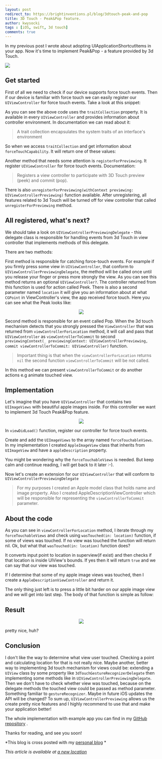 ```yaml
---
layout: post
redirect_to: https://brightinventions.pl/blog/3dtouch-peak-and-pop
title: 3D Touch - Peak&Pop feature.
author: kwysocki
tags : [iOS, swift, 3d touch]
comments: true
---
```


In my previous post I wrote about adopting UIApplicationShortcutItems in your app. Now it's time to implement Peak&Pop - a feature provided by 3d Touch.

![](https://raw.githubusercontent.com/k8mil/k8mil.github.io/master/assets/posts/3dTouch/pexels-photo-59672.jpeg)

## Get started

First of all we need to check if our device supports force touch events. Then if our device is familiar with force touch we can easily register our `UIViewController` for force touch events. Take a look at this snippet:

<script src="https://gist.github.com/k8mil/a08f80ddcc3f064a881650cc2dafc1eb.js"></script>

As you can see the above code uses the `traitCollection` property. It is available in every `UIViewController` and provides information about controller environment. In documentation we can read about it:

>A trait collection encapsulates the system traits of an interface's environment

So when we access `traitCollection` and get information about `forceTouchCapability`. It will return one of these values:

<script src="https://gist.github.com/k8mil/6f1cc95592658e495ef6a39b5e6df153.js"></script>

Another method that needs some attention is `registerForPreviewing`. It register `UIViewController` for force touch events. Documentation:

> Registers a view controller to participate with 3D Touch preview (peek) and commit (pop).

There is also `unregisterForPreviewing(withContext previewing: UIViewControllerPreviewing)` function available. After unregistering, all features related to 3d Touch will be turned off for view controller that called `unregisterForPreviewing` method.

## All registered, what's next?

We should take a look on `UIViewControllerPreviewingDelegate` - this delegate class is responsible for handling events from 3d Touch in view controller that implements methods of this delegate.

There are two methods:

<script src="https://gist.github.com/k8mil/aff420c55492b809990e170dedddaade.js"></script>

First method is responsible for catching force-touch events. For example if you firmly press some view in `UIViewController`, that conform to `UIViewControllerPreviewingDelegate`, the method will be called once until you release your finger or press more strongly the view. As you can see this method returns an optional `UIViewController?`. The controller returned from this function is used for action called Peek. There is also a second parameter named `location` it will give you an information about at what `CGPoint` in ViewController's view, the app received force touch. Here you can see what the Peak looks like:

<p align="center">
  <img src="https://raw.githubusercontent.com/k8mil/k8mil.github.io/master/assets/posts/3dTouch/peak.gif"/>
</p>

Second method is responsible for an event called Pop. When the 3d touch mechanism detects that you strongly pressed the `ViewController` that was returned from `viewControllerForLocation` method, it will call and pass that `UIViewController` as `viewControllerToCommit` to second
`previewingContext(_ previewingContext: UIViewControllerPreviewing, commit viewControllerToCommit: UIViewController)` function.

> Important thing is that when the `viewControllerForLocation` returns `nil` the second function `viewControllerToCommit` will be not called.

In this method we can present `viewControllerToCommit` or do another actions e.g animate touched view.

## Implementation

Let's imagine that you have `UIViewController` that contains two `UIImageViews` with beautiful apple images inside.
For this controller we want to implement 3d Touch Peak&Pop feature.

<p align="center">
  <img src="https://raw.githubusercontent.com/k8mil/k8mil.github.io/master/assets/posts/3dTouch/view_controller.png"/>
</p>

In `viewDidLoad()` function, register our controller for force touch events.

<script src="https://gist.github.com/k8mil/ab027712bcc2355293a589326d53dcbf.js"></script>

Create and add the `UIImageViews` to the array named `forceTouchableViews`. In my implementation I created `AppleImageView` class that inherits from `UIImageView` and have a `appleDescription` property.

<script src="https://gist.github.com/k8mil/fee49ab346af7b034d944ee4a1185034.js"></script>

You might be wondering why the `forceTouchableViews` is needed. But keep calm and continue reading, I will get back to it later :-).   


Now let's create an extension for our `UIViewController` that will conform to `UIViewControllerPreviewingDelegate`

<script src="https://gist.github.com/k8mil/9d61c4893dad27b18276311ccb3b0cb1.js"></script>

> For my purposes I created an Apple model class that holds name and image property. Also I created AppleDescriptionViewController which will be responsible for representing the `viewControllerToCommit` parameter.

## About the code

As you can see in `viewControllerForLocation` method, I iterate through my `forceTouchableViews` and check using `wasTouched(in: location)` function, if some of views was touched. If no view was touched the function will return nil.
Ok, but what that `wasTouched(in: location)` function does?

<script src="https://gist.github.com/k8mil/c63284cf2b098fd0906c24583a718040.js"></script>

It converts input point to location in superview(if exist) and then checks if that location is inside UIView's bounds. If yes then it will return `true` and we can say that our view was touched.

If I determine that some of my apple image views was touched, then I create a `AppleDescriptionViewController` and return it.

The only thing just left is to press a little bit harder on our apple image view and we will get into last step. The body of that function is simple as follow:

<script src="https://gist.github.com/k8mil/765e20cc3d9734e2edab387ea7b5d1a9.js"></script>

## Result


<p align="center">
  <img src="https://raw.githubusercontent.com/k8mil/k8mil.github.io/master/assets/posts/3dTouch/result.gif"/>
</p>

pretty nice, huh?

## Conclusion

I don't like the way to determine what view user touched. Checking a point and calculating location for that is not really nice. Maybe another, better way to implementing 3d touch mechanism for views could be: extending a `UIView` class by some property like `3dTouchGestureRecognizerDelegate` then implementing some methods like in `UIViewControllerPreviewingDelegate`. Then we don't have to check whether view was touched, because on the delegate methods the touched view could be passed as method parameter. Something familiar to `gestureRecognizer`. Maybe in future iOS updates the API will be changed?
To sum up, `UIViewControllerPreviewing` allows us the create pretty nice features and I highly recommend to use that and make your application better!

The whole implementation with example app you can find in my [GitHub repository](https://github.com/k8mil/3dTouchPeak-Pop) .

Thanks for reading, and see you soon!

*This blog is cross posted with my [personal blog](https://wysockikamil.com/3dtouch-peak-and-pop/) *


*This article is available at [a new location](https://brightinventions.pl/blog/3dtouch-peak-and-pop)*
